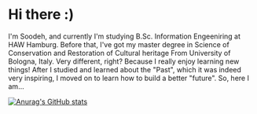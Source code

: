 # Hi there :) 

I'm Soodeh, and currently I'm studying B.Sc. Information Engeeniring at HAW Hamburg. Before that, I've got my master degree in Science of Conservation and Restoration of Cultural heritage From University of Bologna, Italy. Very different, right? Because I really enjoy learning new things! After I studied and learned about the "Past", which it was indeed very inspiring, I moved on to learn how to build a better "future". So, here I am...

[![Anurag's GitHub stats](https://github-readme-stats.vercel.app/api?username=Soodehmousaviasl)](https://github.com/anuraghazra/github-readme-stats)
